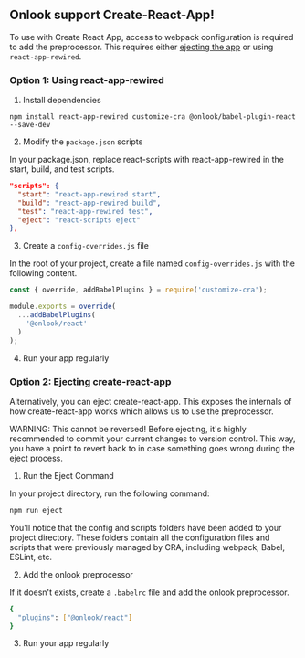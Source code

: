 ## Onlook support Create-React-App!

To use with Create React App, access to webpack configuration is required to add the preprocessor. This requires either [ejecting the app](https://create-react-app.dev/docs/available-scripts/#npm-run-eject) or using `react-app-rewired`. 

### Option 1: Using react-app-rewired
1. Install dependencies 

```
npm install react-app-rewired customize-cra @onlook/babel-plugin-react --save-dev
```

2. Modify the `package.json` scripts

In your package.json, replace react-scripts with react-app-rewired in the start, build, and test scripts.

```json
"scripts": {
  "start": "react-app-rewired start",
  "build": "react-app-rewired build",
  "test": "react-app-rewired test",
  "eject": "react-scripts eject"
},
```

3. Create a `config-overrides.js` file

In the root of your project, create a file named `config-overrides.js` with the following content.

```js
const { override, addBabelPlugins } = require('customize-cra');

module.exports = override(
  ...addBabelPlugins(
    '@onlook/react'
  )
);
```

4. Run your app regularly

### Option 2: Ejecting create-react-app
Alternatively, you can eject create-react-app. This exposes the internals of how create-react-app works which allows us to use the preprocessor. 

WARNING: This cannot be reversed! Before ejecting, it's highly recommended to commit your current changes to version control. This way, you have a point to revert back to in case something goes wrong during the eject process.


1. Run the Eject Command

In your project directory, run the following command:
 ```bash
 npm run eject
 ```

You'll notice that the config and scripts folders have been added to your project directory. These folders contain all the configuration files and scripts that were previously managed by CRA, including webpack, Babel, ESLint, etc.

2. Add the onlook preprocessor

If it doesn't exists, create a `.babelrc` file and add the onlook preprocessor.
```bash
{
  "plugins": ["@onlook/react"]
}
```

3. Run your app regularly
